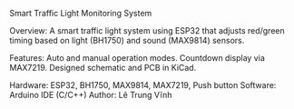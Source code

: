 Smart Traffic Light Monitoring System

Overview: 
A smart traffic light system using ESP32 that adjusts red/green timing based on light (BH1750) and sound (MAX9814) sensors.

Features:
Auto and manual operation modes.
Countdown display via MAX7219.
Designed schematic and PCB in KiCad.

Hardware: ESP32, BH1750, MAX9814, MAX7219, Push button
Software: Arduino IDE (C/C++)
Author: Lê Trung Vĩnh

